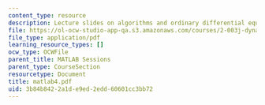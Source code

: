 ```yaml
---
content_type: resource
description: Lecture slides on algorithms and ordinary differential equations (ODE).
file: https://ol-ocw-studio-app-qa.s3.amazonaws.com/courses/2-003j-dynamics-and-control-i-fall-2007/3b84b8422a1de9ed2edd60601cc3bb72_matlab4.pdf
file_type: application/pdf
learning_resource_types: []
ocw_type: OCWFile
parent_title: MATLAB Sessions
parent_type: CourseSection
resourcetype: Document
title: matlab4.pdf
uid: 3b84b842-2a1d-e9ed-2edd-60601cc3bb72
---
```

